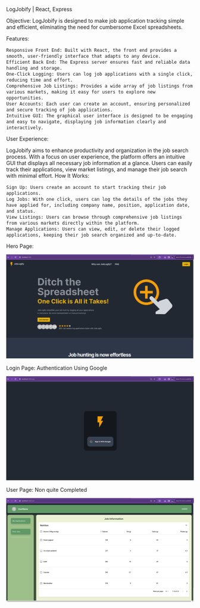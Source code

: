 LogJobify | React, Express

Objective: LogJobify is designed to make job application tracking simple and efficient, eliminating the need for cumbersome Excel spreadsheets.

Features:

    Responsive Front End: Built with React, the front end provides a smooth, user-friendly interface that adapts to any device.
    Efficient Back End: The Express server ensures fast and reliable data handling and storage.
    One-Click Logging: Users can log job applications with a single click, reducing time and effort.
    Comprehensive Job Listings: Provides a wide array of job listings from various markets, making it easy for users to explore new opportunities.
    User Accounts: Each user can create an account, ensuring personalized and secure tracking of job applications.
    Intuitive GUI: The graphical user interface is designed to be engaging and easy to navigate, displaying job information clearly and interactively.

User Experience:

LogJobify aims to enhance productivity and organization in the job search process. With a focus on user experience, the platform offers an intuitive GUI that displays all necessary job information at a glance. Users can easily track their applications, view market listings, and manage their job search with minimal effort.
How It Works:

    Sign Up: Users create an account to start tracking their job applications.
    Log Jobs: With one click, users can log the details of the jobs they have applied for, including company name, position, application date, and status.
    View Listings: Users can browse through comprehensive job listings from various markets directly within the platform.
    Manage Applications: Users can view, edit, or delete their logged applications, keeping their job search organized and up-to-date.

Hero Page:

![Alt text](image.png)

Login Page:
Authentication Using Google 

![Alt text](image-1.png)

User Page:
Non quite Completed 

![Alt text](image-2.png)